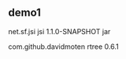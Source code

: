 

## demo1

  <groupId>net.sf.jsi</groupId>
  <artifactId>jsi</artifactId>
  <version>1.1.0-SNAPSHOT</version>
  <packaging>jar</packaging>
  
  
  
  <dependency>
  <groupId>com.github.davidmoten</groupId>
  <artifactId>rtree</artifactId>
  <version>0.6.1</version>
</dependency>